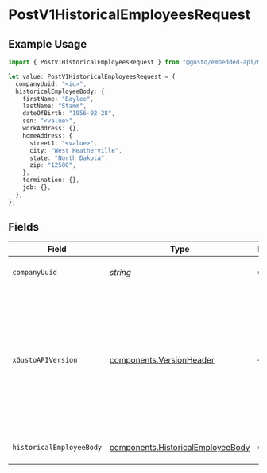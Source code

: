 # PostV1HistoricalEmployeesRequest

## Example Usage

```typescript
import { PostV1HistoricalEmployeesRequest } from "@gusto/embedded-api/models/operations/postv1historicalemployees.js";

let value: PostV1HistoricalEmployeesRequest = {
  companyUuid: "<id>",
  historicalEmployeeBody: {
    firstName: "Baylee",
    lastName: "Stamm",
    dateOfBirth: "1956-02-28",
    ssn: "<value>",
    workAddress: {},
    homeAddress: {
      street1: "<value>",
      city: "West Heatherville",
      state: "North Dakota",
      zip: "12580",
    },
    termination: {},
    job: {},
  },
};
```

## Fields

| Field                                                                                                                                                                                                                        | Type                                                                                                                                                                                                                         | Required                                                                                                                                                                                                                     | Description                                                                                                                                                                                                                  |
| ---------------------------------------------------------------------------------------------------------------------------------------------------------------------------------------------------------------------------- | ---------------------------------------------------------------------------------------------------------------------------------------------------------------------------------------------------------------------------- | ---------------------------------------------------------------------------------------------------------------------------------------------------------------------------------------------------------------------------- | ---------------------------------------------------------------------------------------------------------------------------------------------------------------------------------------------------------------------------- |
| `companyUuid`                                                                                                                                                                                                                | *string*                                                                                                                                                                                                                     | :heavy_check_mark:                                                                                                                                                                                                           | The UUID of the company                                                                                                                                                                                                      |
| `xGustoAPIVersion`                                                                                                                                                                                                           | [components.VersionHeader](../../models/components/versionheader.md)                                                                                                                                                         | :heavy_minus_sign:                                                                                                                                                                                                           | Determines the date-based API version associated with your API call. If none is provided, your application's [minimum API version](https://docs.gusto.com/embedded-payroll/docs/api-versioning#minimum-api-version) is used. |
| `historicalEmployeeBody`                                                                                                                                                                                                     | [components.HistoricalEmployeeBody](../../models/components/historicalemployeebody.md)                                                                                                                                       | :heavy_check_mark:                                                                                                                                                                                                           | Create a historical employee.                                                                                                                                                                                                |